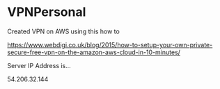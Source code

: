 # VPNPersonal

Created VPN on AWS using this how to

https://www.webdigi.co.uk/blog/2015/how-to-setup-your-own-private-secure-free-vpn-on-the-amazon-aws-cloud-in-10-minutes/

Server IP Address is...

54.206.32.144
